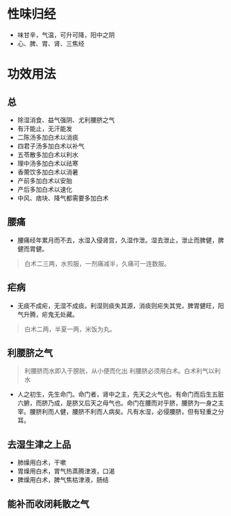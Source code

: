 # 性味归经
- 味甘辛，气温，可升可降，阳中之阴
- 心、脾、胃、肾、三焦经
# 功效用法
## 总
- 除湿消食、益气强阴、尤利腰脐之气
- 有汗能止，无汗能发
- 二陈汤多加白术以消痰
- 四君子汤多加白术以补气
- 五苓散多加白术以利水
- 理中汤多加白术以祛寒
- 香薷饮多加白术以消暑
- 产前多加白术以安胎
- 产后多加白术以速化
- 中风、痞块、降气都需要多加白术
## 腰痛
- 腰痛经年累月而不去，水湿入侵肾宫，久湿作泄。湿去泄止，泄止而脾健，脾健而胃健。
>白术二三两，水煎服，一剂痛减半，久痛可一连数服。
## 疟病
- 无痰不成疟，无湿不成痰。利湿则痰失其源，消痰则疟失其党，脾胃健旺，阳气升腾，疟鬼无处藏。
>白术二两，半夏一两，米饭为丸。
## 利腰脐之气
>利腰脐而水即入于膀胱，从小便而化出
>利腰脐必须用白术。白术利气以利水
- 人之初生，先生命门。命门者，肾中之主，先天之火气也。有命门而后生五脏六腑，而脐乃成，是脐又后天之母气也。命门在腰而对乎脐，腰脐为一身之主宰。腰脐利而人健，腰脐不利而人病矣。凡有水湿，必侵腰脐，但有轻重之分耳。
## 去湿生津之上品
- 肺燥用白术，干嗽
- 胃燥用白术，胃气热蒸腾津液，口渴
- 脾燥用白术，脾气焦枯津液，肠结
## 能补而收闭耗散之气
